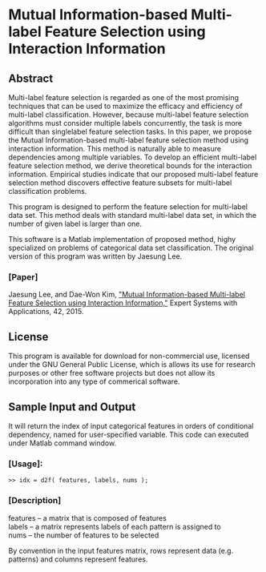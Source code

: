 # Mutual Information-based Multi-label Feature Selection using Interaction Information

## Abstract

Multi-label feature selection is regarded as one of the most promising techniques that can be used to maximize the efficacy and efficiency of multi-label classification. However, because multi-label feature selection algorithms must consider multiple labels concurrently, the task is more difficult than singlelabel feature selection tasks. In this paper, we propose the Mutual Information-based multi-label feature selection method using interaction information. This method is naturally able to measure dependencies among multiple variables. To develop an efficient multi-label feature selection method, we derive theoretical bounds for the interaction information. Empirical studies indicate that our proposed multi-label feature selection method discovers effective feature subsets for multi-label classification problems.

This program is designed to perform the feature selection for multi-label data set. This method deals with standard multi-label data set, in which the number of given label is larger than one.

This software is a Matlab implementation of proposed method, highy specialized on problems of categorical data set classification. The original version of this program was written by Jaesung Lee.

### [Paper]
Jaesung Lee, and Dae-Won Kim, ["Mutual Information-based Multi-label Feature Selection using Interaction Information,"](https://www.sciencedirect.com/science/article/pii/S0957417414006423)
Expert Systems with Applications, 42, 2015.

## License

This program is available for download for non-commercial use, licensed under the GNU General Public License, which is allows its use for research purposes or other free software projects but does not allow its incorporation into any type of commerical software.

## Sample Input and Output

It will return the index of input categorical features in orders of conditional dependency, named for user-specified variable. This code can executed under Matlab command window.

### [Usage]:
   `>> idx = d2f( features, labels, nums );`

### [Description]
   features – a matrix that is composed of features \
   labels – a matrix represents labels of each pattern is assigned to \
   nums – the number of features to be selected

By convention in the input features matrix, rows represent data (e.g. patterns) and columns represent features.
